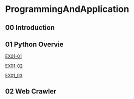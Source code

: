 # ProgrammingAndApplication

## 00 Introduction

## 01 Python Overvie
[EX01-01](EX01_01_加法器.ipynb)

[EX01-02](EX01_02_BMI_計算.ipynb)

[EX01_03](EX01_03_Rock_Paper_Scissors.ipynb)

## 02 Web Crawler

